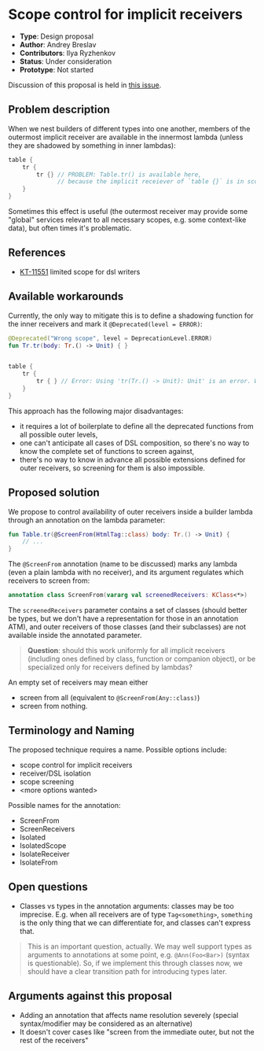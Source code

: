 # Scope control for implicit receivers

* **Type**: Design proposal
* **Author**: Andrey Breslav
* **Contributors**: Ilya Ryzhenkov
* **Status**: Under consideration
* **Prototype**: Not started

Discussion of this proposal is held in [this issue](TODO).

## Problem description

When we nest builders of different types into one another, members of the outermost implicit receiver are available in the innermost lambda (unless they are shadowed by something in inner lambdas):

``` kotlin
table {
    tr {
        tr {} // PROBLEM: Table.tr() is available here, 
              // because the implicit receiever of `table {}` is in scope
    }
}
```

Sometimes this effect is useful (the outermost receiver may provide some "global" services relevant to all necessary scopes, e.g. some context-like data), but often times it's problematic.

## References

- [KT-11551](https://youtrack.jetbrains.com/issue/KT-11551) limited scope for dsl writers

<!-- Pre-1.0 Design meeting notes: https://jetbrains.quip.com/ZG36ArNQbysO -->

## Available workarounds

Currently, the only way to mitigate this is to define a shadowing function for the inner receivers and mark it `@Deprecated(level = ERROR)`:
 
``` kotlin
@Deprecated("Wrong scope", level = DeprecationLevel.ERROR)
fun Tr.tr(body: Tr.() -> Unit) { }


table {
    tr {
        tr { } // Error: Using 'tr(Tr.() -> Unit): Unit' is an error. Wrong scope
    }
}
```

This approach has the following major disadvantages:
- it requires a lot of boilerplate to define all the deprecated functions from all possible outer levels,
- one can't anticipate all cases of DSL composition, so there's no way to know the complete set of functions to screen against,
- there's no way to know in advance all possible extensions defined for outer receivers, so screening for them is also impossible.  

## Proposed solution

We propose to control availability of outer receivers inside a builder lambda through an annotation on the lambda parameter:

``` kotlin
fun Table.tr(@ScreenFrom(HtmlTag::class) body: Tr.() -> Unit) { 
    // ...
}
```

The `@ScreenFrom` annotation (name to be discussed) marks any lambda (even a plain lambda with no receiver), and its argument regulates which receivers to screen from:

``` kotlin
annotation class ScreenFrom(vararg val screenedReceivers: KClass<*>)
```

The `screenedReceivers` parameter contains a set of classes (should better be types, but we don't have a representation for those in an annotation ATM), and outer receivers of those classes (and their subclasses) are not available inside the annotated parameter. 

> **Question**: should this work uniformly for all implicit receivers (including ones defined by class, function or companion object), or be specialized only for receivers defined by lambdas?

An empty set of receivers may mean either
- screen from all (equivalent to `@ScreenFrom(Any::class)`)
- screen from nothing.

## Terminology and Naming

The proposed technique requires a name. Possible options include:
- scope control for implicit receivers
- receiver/DSL isolation
- scope screening
- \<more options wanted\> 

Possible names for the annotation:
- ScreenFrom
- ScreenReceivers
- Isolated
- IsolatedScope
- IsolateReceiver
- IsolateFrom

## Open questions

- Classes vs types in the annotation arguments: classes may be too imprecise. E.g. when all receivers are of type `Tag<something>`, `something` is the only thing that we can differentiate for, and classes can't express that.

> This is an important question, actually. We may well support types as arguments to annotations at some point, e.g. `@Ann(Foo<Bar>)` (syntax is questionable). So, if we implement this through classes now, we should have a clear transition path for introducing types later.
 
## Arguments against this proposal
 
- Adding an annotation that affects name resolution severely (special syntax/modifier may be considered as an alternative)
- It doesn't cover cases like "screen from the immediate outer, but not the rest of the receivers"  